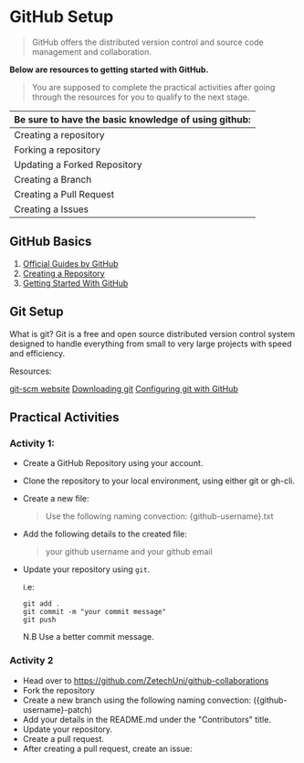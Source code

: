 # GitHub Setup

> GitHub offers the distributed version control and source code management and collaboration.

**Below are resources to getting started with GitHub.**

> You are supposed to complete the practical activities after going through the resources for you to qualify to the next stage.

| Be sure to have the basic knowledge of using github: |
|--|
| Creating a repository |
| Forking a repository |
| Updating a Forked Repository |
| Creating a Branch |
| Creating a Pull Request |
| Creating a Issues |

## GitHub Basics

1. [Official Guides by GitHub](https://guides.github.com/)
2. [Creating a Repository](https://guides.github.com/activities/hello-world/)
3. [Getting Started With GitHub](https://docs.github.com/en/free-pro-team@latest/github/getting-started-with-github)

## Git Setup

What is git?
Git is a free and open source distributed version control system designed to handle everything from small to very large projects with speed and efficiency.

Resources:

[git-scm website](https://git-scm.com/)
[Downloading git](https://git-scm.com/download)
[Configuring git with GitHub](https://chrisdev.hashnode.dev/git-and-github-installation-and-configuration)

## Practical Activities

### Activity 1:

- Create a GitHub Repository using your account.
- Clone the repository to your local environment, using either git or gh-cli.
- Create a new file: 
  
  >Use the following naming convection: {github-username}.txt
- Add the following details to the created file: 

    >your github username and your github email

- Update your repository using `git`. 
    
    i.e: 

    ```shell
    git add .
    git commit -m "your commit message"
    git push
    ```

    N.B Use a better commit message.

### Activity 2

- Head over to https://github.com/ZetechUni/github-collaborations
- Fork the repository
- Create a new branch using the following naming convection: ({github-username}-patch)
- Add your details in the README.md under the "Contributors" title.
- Update your repository.
- Create a pull request.
- After creating a pull request, create an issue: